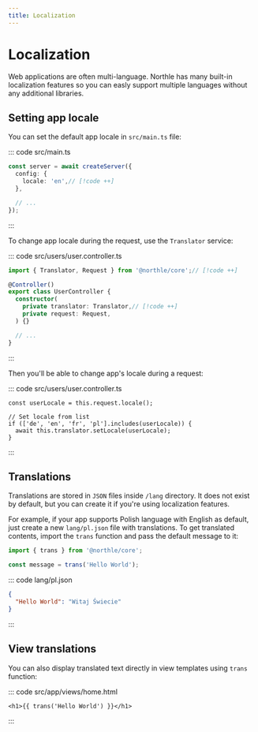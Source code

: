 ```yaml
---
title: Localization
---
```


# Localization

Web applications are often multi-language. Northle has many built-in localization features so you can easly support multiple languages without any additional libraries.

## Setting app locale

You can set the default app locale in `src/main.ts` file:

::: code src/main.ts
```ts
const server = await createServer({
  config: {
    locale: 'en',// [!code ++]
  },

  // ...
});
```
:::

To change app locale during the request, use the `Translator` service:

::: code src/users/user.controller.ts
```ts
import { Translator, Request } from '@northle/core';// [!code ++]

@Controller()
export class UserController {
  constructor(
    private translator: Translator,// [!code ++]
    private request: Request,
  ) {}

  // ...
}
```
:::

Then you'll be able to change app's locale during a request:

::: code src/users/user.controller.ts
```ts{12}
const userLocale = this.request.locale();

// Set locale from list
if (['de', 'en', 'fr', 'pl'].includes(userLocale)) {
  await this.translator.setLocale(userLocale);
}
```
:::

## Translations

Translations are stored in `JSON` files inside `/lang` directory. It does not exist by default, but you can create it if you're using localization features.

For example, if your app supports Polish language with English as default, just create a new `lang/pl.json` file with translations. To get translated contents, import the `trans` function and pass the default message to it:

```ts
import { trans } from '@northle/core';

const message = trans('Hello World');
```

::: code lang/pl.json
```json
{
  "Hello World": "Witaj Świecie"
}
```
:::

## View translations

You can also display translated text directly in view templates using `trans` function:

::: code src/app/views/home.html
```svelte
<h1>{{ trans('Hello World') }}</h1>
```
:::
